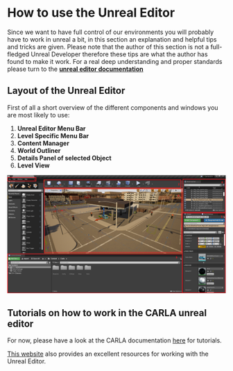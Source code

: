 # How to use the Unreal Editor
Since we want to have full control of our environments you will probably have to work in unreal a bit, in this section an explanation and helpful tips and tricks are given. Please note that the author of this section is not a full-fledged Unreal Developer therefore these tips are what the author has found to make it work. For a real deep understanding and proper standards please turn to the __[unreal editor documentation](https://docs.unrealengine.com/en-US/index.html)__

## Layout of the Unreal Editor
First of all a short overview of the different components and windows you are most likely to use:

1. __Unreal Editor Menu Bar__
2. __Level Specific Menu Bar__
3. __Content Manager__
4. __World Outliner__
5. __Details Panel of selected Object__
6. __Level View__

![Unreal Menus](imgs/other-carla-unreal-editor-windows.png)

## Tutorials on how to work in the CARLA unreal editor

For now, please have a look at the CARLA documentation [here](https://carla.readthedocs.io/en/latest/#tutorials-developers) for tutorials.

[This website](https://www.raywenderlich.com/771-unreal-engine-4-tutorial-for-beginners-getting-started) also provides an excellent resources for working with the Unreal Editor.